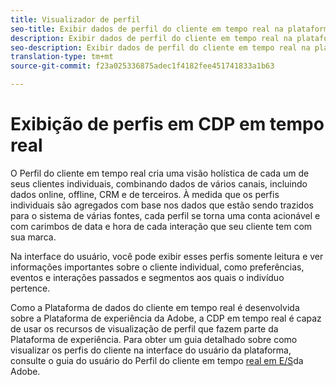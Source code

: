 ```yaml
---
title: Visualizador de perfil
seo-title: Exibir dados de perfil do cliente em tempo real na plataforma de dados do cliente em tempo real
description: Exibir dados de perfil do cliente em tempo real na plataforma de dados do cliente em tempo real
seo-description: Exibir dados de perfil do cliente em tempo real na plataforma de dados do cliente em tempo real
translation-type: tm+mt
source-git-commit: f23a025336875adec1f4182fee451741833a1b63

---
```



# Exibição de perfis em CDP em tempo real

O Perfil do cliente em tempo real cria uma visão holística de cada um de seus clientes individuais, combinando dados de vários canais, incluindo dados online, offline, CRM e de terceiros. À medida que os perfis individuais são agregados com base nos dados que estão sendo trazidos para o sistema de várias fontes, cada perfil se torna uma conta acionável e com carimbos de data e hora de cada interação que seu cliente tem com sua marca.

Na interface do usuário, você pode exibir esses perfis somente leitura e ver informações importantes sobre o cliente individual, como preferências, eventos e interações passados e segmentos aos quais o indivíduo pertence.

Como a Plataforma de dados do cliente em tempo real é desenvolvida sobre a Plataforma de experiência da Adobe, a CDP em tempo real é capaz de usar os recursos de visualização de perfil que fazem parte da Plataforma de experiência. Para obter um guia detalhado sobre como visualizar os perfis do cliente na interface do usuário da plataforma, consulte o guia do usuário do Perfil do cliente em tempo [real em E/S](https://www.adobe.io/apis/experienceplatform/home/profile-identity-segmentation/profile-identity-segmentation-services.html#!api-specification/markdown/narrative/technical_overview/unified_profile_architectural_overview/profile-user-guide.md)da Adobe.